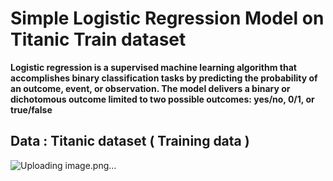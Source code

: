 # Simple Logistic Regression Model on Titanic Train dataset

**Logistic regression is a supervised machine learning algorithm that accomplishes binary classification tasks by predicting the probability of an outcome, event, or observation. The model delivers a binary or dichotomous outcome limited to two possible outcomes: yes/no, 0/1, or true/false**

## Data : Titanic dataset ( Training data )
![Uploading image.png…]()
